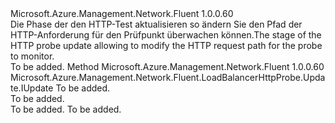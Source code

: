 <Type Name="IWithRequestPath" FullName="Microsoft.Azure.Management.Network.Fluent.LoadBalancerHttpProbe.Update.IWithRequestPath">
  <TypeSignature Language="C#" Value="public interface IWithRequestPath" />
  <TypeSignature Language="ILAsm" Value=".class public interface auto ansi abstract IWithRequestPath" />
  <TypeSignature Language="DocId" Value="T:Microsoft.Azure.Management.Network.Fluent.LoadBalancerHttpProbe.Update.IWithRequestPath" />
  <TypeSignature Language="VB.NET" Value="Public Interface IWithRequestPath" />
  <TypeSignature Language="F#" Value="type IWithRequestPath = interface" />
  <AssemblyInfo>
    <AssemblyName>Microsoft.Azure.Management.Network.Fluent</AssemblyName>
    <AssemblyVersion>1.0.0.60</AssemblyVersion>
  </AssemblyInfo>
  <Interfaces />
  <Docs>
    <summary>
            <span data-ttu-id="beceb-101">Die Phase der den HTTP-Test aktualisieren so ändern Sie den Pfad der HTTP-Anforderung für den Prüfpunkt überwachen können.</span><span class="sxs-lookup"><span data-stu-id="beceb-101">The stage of the HTTP probe update allowing to modify the HTTP request path for the probe to monitor.</span></span>
            </summary>
    <remarks>To be added.</remarks>
  </Docs>
  <Members>
    <Member MemberName="WithRequestPath">
      <MemberSignature Language="C#" Value="public Microsoft.Azure.Management.Network.Fluent.LoadBalancerHttpProbe.Update.IUpdate WithRequestPath (string requestPath);" />
      <MemberSignature Language="ILAsm" Value=".method public hidebysig newslot virtual instance class Microsoft.Azure.Management.Network.Fluent.LoadBalancerHttpProbe.Update.IUpdate WithRequestPath(string requestPath) cil managed" />
      <MemberSignature Language="DocId" Value="M:Microsoft.Azure.Management.Network.Fluent.LoadBalancerHttpProbe.Update.IWithRequestPath.WithRequestPath(System.String)" />
      <MemberSignature Language="VB.NET" Value="Public Function WithRequestPath (requestPath As String) As IUpdate" />
      <MemberSignature Language="F#" Value="abstract member WithRequestPath : string -&gt; Microsoft.Azure.Management.Network.Fluent.LoadBalancerHttpProbe.Update.IUpdate" Usage="iWithRequestPath.WithRequestPath requestPath" />
      <MemberType>Method</MemberType>
      <AssemblyInfo>
        <AssemblyName>Microsoft.Azure.Management.Network.Fluent</AssemblyName>
        <AssemblyVersion>1.0.0.60</AssemblyVersion>
      </AssemblyInfo>
      <ReturnValue>
        <ReturnType>Microsoft.Azure.Management.Network.Fluent.LoadBalancerHttpProbe.Update.IUpdate</ReturnType>
      </ReturnValue>
      <Parameters>
        <Parameter Name="requestPath" Type="System.String" />
      </Parameters>
      <Docs>
        <param name="requestPath">To be added.</param>
        <summary>To be added.</summary>
        <returns>To be added.</returns>
        <remarks>To be added.</remarks>
      </Docs>
    </Member>
  </Members>
</Type>
